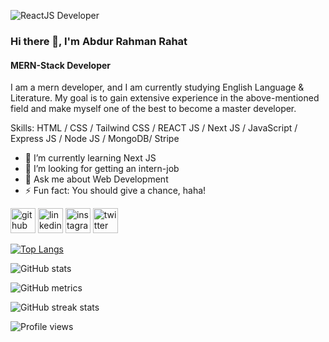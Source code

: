 ![ReactJS Developer](https://i.ibb.co/0Y5qht3/github-cover.jpg)

### Hi there 👋, I'm Abdur Rahman Rahat
#### MERN-Stack Developer

I am a mern developer, and I am currently studying English Language & Literature. My goal is to gain extensive experience in the above-mentioned field and make myself one of the best to become a master developer.

Skills: HTML / CSS / Tailwind CSS / REACT JS / Next JS / JavaScript / Express JS / Node JS / MongoDB/ Stripe

- 🌱 I’m currently learning Next JS 
- 🤔 I’m looking for getting an intern-job
- 💬 Ask me about Web Development 
- ⚡ Fun fact: You should give a chance, haha! 


[<img src='https://cdn.jsdelivr.net/npm/simple-icons@3.0.1/icons/github.svg' alt='github' height='40'>](https://github.com/abdurrahmanrahat)  [<img src='https://cdn.jsdelivr.net/npm/simple-icons@3.0.1/icons/linkedin.svg' alt='linkedin' height='40'>](https://www.linkedin.com/in/abdurrahmanrahat47/)  [<img src='https://cdn.jsdelivr.net/npm/simple-icons@3.0.1/icons/instagram.svg' alt='instagram' height='40'>](https://www.instagram.com/abdurrahmanrahat47/)  [<img src='https://cdn.jsdelivr.net/npm/simple-icons@3.0.1/icons/twitter.svg' alt='twitter' height='40'>](https://twitter.com/rahat965)  

[![Top Langs](https://github-readme-stats.vercel.app/api/top-langs/?username=abdurrahmanrahat)](https://github.com/anuraghazra/github-readme-stats)

![GitHub stats](https://github-readme-stats.vercel.app/api?username=abdurrahmanrahat&show_icons=true)  

![GitHub metrics](https://metrics.lecoq.io/abdurrahmanrahat)  

![GitHub streak stats](https://streak-stats.demolab.com/?user=abdurrahmanrahat)  

![Profile views](https://gpvc.arturio.dev/abdurrahmanrahat)  
